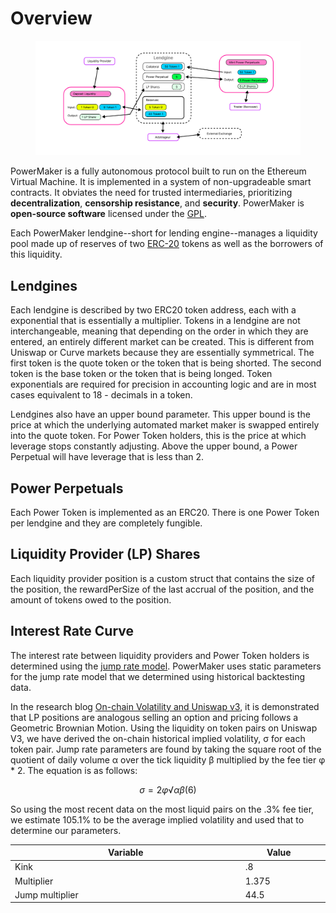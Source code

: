 # Overview

<figure><img src="../.gitbook/assets/Lendgine_Diagram2.png" alt=""><figcaption></figcaption></figure>

PowerMaker is a fully autonomous protocol built to run on the Ethereum Virtual Machine. It is implemented in a system of non-upgradeable smart contracts. It obviates the need for trusted intermediaries, prioritizing **decentralization**, **censorship resistance**, and **security**. PowerMaker is **open-source software** licensed under the [GPL](https://en.wikipedia.org/wiki/GNU\_General\_Public\_License).

Each PowerMaker lendgine--short for lending engine--manages a liquidity pool made up of reserves of two [ERC-20](https://eips.ethereum.org/EIPS/eip-20) tokens as well as the borrowers of this liquidity.

## Lendgines

Each lendgine is described by two ERC20 token address, each with a exponential that is essentially a multiplier. Tokens in a lendgine are not interchangeable, meaning that depending on the order in which they are entered, an entirely different market can be created. This is different from Uniswap or Curve markets because they are essentially symmetrical. The first token is the quote token or the token that is being shorted. The second token is the base token or the token that is being longed. Token exponentials are required for precision in accounting logic and are in most cases equivalent to 18 - decimals in a token.

Lendgines also have an upper bound parameter. This upper bound is the price at which the underlying automated market maker is swapped entirely into the quote token. For Power Token holders, this is the price at which leverage stops constantly adjusting. Above the upper bound, a Power Perpetual will have leverage that is less than 2.

## Power Perpetuals

Each Power Token is implemented as an ERC20. There is one Power Token per lendgine and they are completely fungible.

## Liquidity Provider (LP) Shares

Each liquidity provider position is a custom struct that contains the size of the position, the rewardPerSize of the last accrual of the position, and the amount of tokens owed to the position.&#x20;

## Interest Rate Curve

The interest rate between liquidity providers and Power Token holders is determined using the [jump rate model](https://docs.compound.finance/interest-rates/). PowerMaker uses static parameters for the jump rate model that we determined using historical backtesting data.

In the research blog [On-chain Volatility and Uniswap v3](https://lambert-guillaume.medium.com/on-chain-volatility-and-uniswap-v3-d031b98143d1), it is demonstrated that LP positions are analogous selling an option and pricing follows a Geometric Brownian Motion. Using the liquidity on token pairs on Uniswap V3, we have derived the on-chain historical implied volatility, σ for each token pair. Jump rate parameters are found by taking the square root of the quotient of daily volume α over the tick liquidity β multiplied by the fee tier φ \* 2. The equation is as follows:&#x20;

$$
σ = 2φ √ α β (6)
$$

So using the most recent data on the most liquid pairs on the .3% fee tier, we estimate 105.1% to be the average implied volatility and used that to determine our parameters.

<table><thead><tr><th width="388">Variable</th><th width="115">Value</th><th data-hidden></th></tr></thead><tbody><tr><td>Kink</td><td>.8</td><td></td></tr><tr><td>Multiplier</td><td>1.375</td><td></td></tr><tr><td>Jump multiplier</td><td>44.5</td><td></td></tr></tbody></table>
